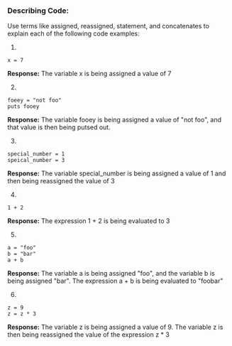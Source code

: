 ### Describing Code:

Use terms like assigned, reassigned, statement, and concatenates to explain each of the following code examples:

1)

```
x = 7
```

**Response:**
  The variable x is being assigned a value of 7

2)

```
foeey = "not foo"
puts fooey
```

**Response:**
  The variable fooey is being assigned a value of "not foo", and that value is then being putsed out.

3)

```
special_number = 1
speical_number = 3
```

**Response:**
  The variable special_number is being assigned a value of 1 and then being reassigned the value of 3

4)

```
1 + 2
```
**Response:**
  The expression 1 + 2 is being evaluated to 3

5)

```
a = "foo"
b = "bar"
a + b

```

**Response:**
  The variable a is being assigned "foo", and the variable b is being assigned "bar".  The expression a + b is being evaluated to "foobar"

6)

```
z = 9
z = z * 3
```

**Response:**
  The variable z is being assigned a value of 9.  The variable z is then being reassigned the value of the expression z * 3
